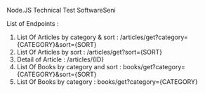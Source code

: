 Node.JS Technical Test SoftwareSeni

List of Endpoints :

1. List Of Articles by category & sort : /articles/get?category={CATEGORY}&sort={SORT}
2. List Of Articles by sort : /articles/get?sort={SORT}
3. Detail of Article : /articles/{ID}
4. List Of Books by category and sort : books/get?category={CATEGORY}&sort={SORT}
5. List Of Books by category : books/get?category={CATEGORY}
